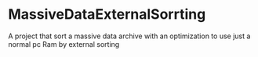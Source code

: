 # MassiveDataExternalSorrting
 A project that sort a massive data archive with an optimization to use just a normal pc Ram by external sorting
